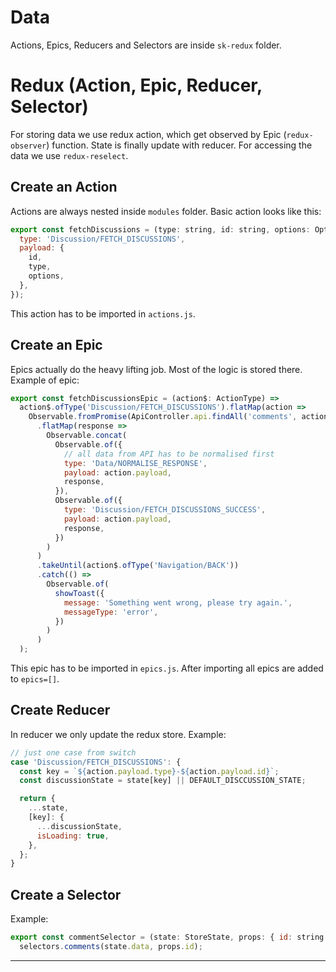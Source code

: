 # Data
Actions, Epics, Reducers and Selectors are inside `sk-redux` folder.

# Redux (Action, Epic, Reducer, Selector)
For storing data we use redux action, which get observed by Epic (`redux-observer`) function.
State is finally update with reducer.
For accessing the data we use `redux-reselect`.

## Create an Action
Actions are always nested inside `modules` folder.
Basic action looks like this:
```js
export const fetchDiscussions = (type: string, id: string, options: OptionType) => ({
  type: 'Discussion/FETCH_DISCUSSIONS',
  payload: {
    id,
    type,
    options,
  },
});
```
This action has to be imported in `actions.js`.

## Create an Epic
Epics actually do the heavy lifting job. Most of the logic is stored there.
Example of epic:
```js
export const fetchDiscussionsEpic = (action$: ActionType) =>
  action$.ofType('Discussion/FETCH_DISCUSSIONS').flatMap(action =>
    Observable.fromPromise(ApiController.api.findAll('comments', action.payload.options))
      .flatMap(response =>
        Observable.concat(
          Observable.of({
            // all data from API has to be normalised first
            type: 'Data/NORMALISE_RESPONSE',
            payload: action.payload,
            response,
          }),
          Observable.of({
            type: 'Discussion/FETCH_DISCUSSIONS_SUCCESS',
            payload: action.payload,
            response,
          })
        )
      )
      .takeUntil(action$.ofType('Navigation/BACK'))
      .catch(() =>
        Observable.of(
          showToast({
            message: 'Something went wrong, please try again.',
            messageType: 'error',
          })
        )
      )
  );
```
This epic has to be imported in `epics.js`. After importing all epics are added to `epics=[]`.

## Create Reducer
In reducer we only update the redux store.
Example:
```js
// just one case from switch
case 'Discussion/FETCH_DISCUSSIONS': {
  const key = `${action.payload.type}-${action.payload.id}`;
  const discussionState = state[key] || DEFAULT_DISCCUSSION_STATE;

  return {
    ...state,
    [key]: {
      ...discussionState,
      isLoading: true,
    },
  };
}
```

## Create a Selector
Example:
```js
export const commentSelector = (state: StoreState, props: { id: string }) =>
  selectors.comments(state.data, props.id);
```

----

